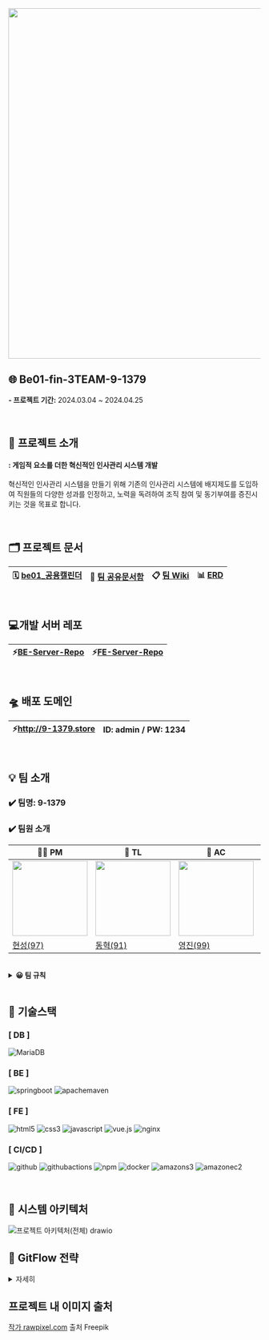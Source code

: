 <img src="https://github.com/9-13579/T3-R0-Document/assets/148875683/e10f85ce-6f95-436f-bf73-3cc874960234" width="700px">

## 🌐 Be01-fin-3TEAM-9-1379
**- 프로젝트 기간:** 2024.03.04 ~ 2024.04.25

<br/>

## 📝 프로젝트 소개
#### : 게임적 요소를 더한 혁신적인 인사관리 시스템 개발
혁신적인 인사관리 시스템을 만들기 위해 기존의 인사관리 시스템에 배지제도를 도입하여 직원들의 다양한 성과를 인정하고, 노력을 독려하여 조직 참여 및 동기부여를 증진시키는 것을 목표로 합니다. 


<br/>

## 🗂️ 프로젝트 문서
| 🗓️ [be01_공용캘린더](https://calendar.google.com/calendar/u/0/r/month/2024/3/1) | 📁 [팀 공유문서함](https://drive.google.com/drive/folders/1pZRy6QoP-1p09s9OMQlhJKsUvO0v29aa) | 📋 [팀 Wiki](https://github.com/9-13579/T3-R0-Document/wiki) | 📊 [ERD](https://www.erdcloud.com/d/cm2i2kDgZKmat6fNj) |
| ---- | ---- | ---- | ---- |

<br/>

## 💻개발 서버 레포
| ⚡[BE-Server-Repo](https://github.com/9-1379/T3-R1-BE-Server) | ⚡[FE-Server-Repo](https://github.com/9-1379/T3-R2-FE-Server) |
| ---- | ---- |

<br/>

## 🛸 배포 도메인

|⚡http://9-1379.store | ID: admin / PW: 1234 |
| ---- | ---- |
<br/>

## 💡 팀 소개
### ✔️ 팀명: 9-1379
  
### ✔️ 팀원 소개

| 🐻‍❄️ PM |  🐻 TL | 🐰 AC | 🐼 GM |
| ---- | ---- | ---- | ---- |
| <img src="https://avatars.githubusercontent.com/hyunsungJoo" height=150 width=150> | <img src="https://avatars.githubusercontent.com/ldh0308" height=150 width=150> | <img src="https://avatars.githubusercontent.com/yjinlee99" height=150 width=150> | <img src="https://avatars.githubusercontent.com/Jaelinny" height=150 width=150> |
| [현성(97)](https://github.com/hyunsungJoo)| [동혁(91)](https://github.com/ldh0308) | [영진(99)](https://github.com/yjinlee99) | [재린(93)](https://github.com/Jaelinny) |

<br/>

<details>
  <summary><b> 😀 팀 규칙</b></summary>
  
### ✔️ 팀 슬로건
**"누군가는 성공하고 누군가는 실수할 수도 있다. 하지만 이런 차이에 너무 집착하지 말라. 타인과 함께, 타인을 통해서 협력할 때에야 비로소 위대한 것이 탄생한다."** - by 앙투안 드 생텍쥐페리(a.k.a 생쥐백대리)

![image](https://github.com/9-1379/T3-R0-Document/assets/148875683/227053df-51e9-4997-96f4-5fee781ed265)


<br/>

### ✔️ 팀 목표
- 요구사항 및 WBS 최대한 준수하기
- 효율적이고 안정적인 DB 모델링 설계하기
- 빌드 및 배포 단계까지 완료하기
- 회의록을 작성하고 피드백 관리하기
- 팀 내 의사소통과 협업 능력을 함께 강화하기
- 개인 역량 강화 및 업무 일정 철저히 모니터링하기
<br/>

### ✔️ 팀원 개인 목표
- 박재린: 최종 프로젝트로써 DB 설계부터 배포까지 모든 단계를 철저히 수행해 보기
- 주현성: 팀원 간의 협업 능력 향상, 문서 작성 역량 강화하기
- 이영진: 테스트 주도 개발 및 최적화 작업 경험 쌓기
- 이동혁: 프로젝트 진행 시 포트폴리오 작성에 신경써서 취업에 도움이 되도록 하기  
<br/>


### ✔️ 팀 규칙
- ⭐팀워크와 재미 중시⭐ <br/>
- 화요일 / 금요일
    - 오전 9:10분 코드 커뮤니케이션 회의
- 매일 오전9:30 / 오후5:00 팀 회의 <br/>
    - 오전(어제 진행 된 내용 및 오늘 할 일 공유) <br/>
    - 오후(오늘 진행 된 내용 및 팀 공유사항 논의) <br/>
- Tea Time : 14:00 ~ 14:30 <br/>
- 결석 및 지각시 일정 미리 공유하기 <br/>
- 어떤 의견이든 반대없이 환영해주기 <br/>
- 의견 충돌시 다수결로 해결하기 <br/>
- 모든 부분에서 고집 없이 개방적인 태도로 수용하기 <br/>
- PM/TL/AC/GM 결정에 협조할 것 <br/>
    - 이의 있을 경우 팀 내 회의로 결정하기 <br/>
- 힘든 부분은 공유해서 같이 해결하기 <br/>
- 프로젝트 기간에는 프로젝트에 집중하기 <br/>
- 중요한 사항은 팀원 모두에게 공유하기 <br/>
- 질문을 이슈로 기록하여 투명성 확보하기 <br/>
- 서로 서로 배려하기 <br/>
</details>
<br/>

## 🚀 기술스택
### [ DB ]
![MariaDB](https://img.shields.io/badge/MariaDB-003545?style=for-the-badge&logo=mariadb&logoColor=white) <br>

### [ BE ]
![springboot](https://img.shields.io/badge/springboot-6DB33F?style=for-the-badge&logo=springboot&logoColor=white) 
![apachemaven](https://img.shields.io/badge/apachemaven-C71A36?style=for-the-badge&logo=apachemaven&logoColor=white) <br>

### [ FE ]
![html5](https://img.shields.io/badge/html5-E34F26?style=for-the-badge&logo=html5&logoColor=white) 
 ![css3](https://img.shields.io/badge/css3-1572B6?style=for-the-badge&logo=css3&logoColor=white) 
 ![javascript](https://img.shields.io/badge/javascript-F7DF1E?style=for-the-badge&logo=javascript&logoColor=white) 
 ![vue.js](https://img.shields.io/badge/vue.js-4FC08D?style=for-the-badge&logo=vue.js&logoColor=white) 
 ![nginx](https://img.shields.io/badge/nginx-009639?style=for-the-badge&logo=nginx&logoColor=white) <br>

 ### [ CI/CD ]
![github](https://img.shields.io/badge/github-181717?style=for-the-badge&logo=github&logoColor=white)
![githubactions](https://img.shields.io/badge/githubactions-2088FF?style=for-the-badge&logo=githubactions&logoColor=white) 
![npm](https://img.shields.io/badge/npm-CB3837?style=for-the-badge&logo=npm&logoColor=white) 
![docker](https://img.shields.io/badge/docker-2496ED?style=for-the-badge&logo=docker&logoColor=white) 
![amazons3](https://img.shields.io/badge/amazons3-569A31?style=for-the-badge&logo=amazons3&logoColor=white) ![amazonec2](https://img.shields.io/badge/amazonec2-FF9900?style=for-the-badge&logo=amazonec2&logoColor=white) <br>

</br>

## 🚀 시스템 아키텍처

![프로젝트 아키텍처(전체) drawio](https://github.com/beyond-sw-camp/be01-fin-3TEAM-9-1379/assets/142721325/5e1a7a1e-83bb-4d6c-83f0-c8ac17a0e974)

## 🚀 GitFlow 전략

<details>
  <summary> 자세히 </summary>
  
# Git 브랜치전략 및 커밋 컨벤션 설정

## 1. 브랜치 전략 

 <img src="https://github.com/9-1379/T3-R0-Document/assets/148875683/de1e7ca6-a81f-4b90-89ef-f2827c426db7" width="700px">

### - dev <br/>
: 각자 feature 브랜치 생성 - 브랜치 이름은 wbs 번호로 네이밍 할 것.<br/>
<br/>

### - feature <br/>
: 풀리퀘 생성하여 커밋할 것. <br/>
: merge 필요할 경우 TL 에게 최종 컨펌 후 가능.<br/>
<br/>

### - release <br/>
: feature브랜치가 모두 dev에 병합 된 후 생성.<br/>
: 배포를 위한 최종 버그 수정  <br/>
: QA / Test 진행<br/>
: 모든 과정 완료 후 main 브랜치와 병합<br/>
: dev 브랜치와 병합<br/>
<br/>

### - main <br/>
: 버전 태그 생성.<br/>
: 배포 !<br/>


## 2. 커밋 컨벤션 정의

| 태그 종류 |설명|
-- | --
Add | 기능 추가
Fix | 버그 고친 경우
Docs | 문서 수정 - 문서 파일에만 / 코드 x
Refactor | 코드 리펙토링
Test | 테스트 코드
Remove | 코드 삭제시
Modify | 코드 수정시

<br/>

**커밋 예시)** <br/>
- [Add] 코드 기능 추가 <br/>
- [Docs] 리드미 파일 수정 

</details>

## 프로젝트 내 이미지 출처
<a href="https://kr.freepik.com/free-vector/watercolor-emoticon-design-element-with-diverse-feelings-in-doodle-style-set_16447883.htm#query=%EC%96%BC%EA%B5%B4%20%ED%91%9C%EC%A0%95&position=41&from_view=keyword&track=ais&uuid=dd24a92f-97ed-4ed9-b52f-13af130d659c">작가 rawpixel.com</a> 출처 Freepik
